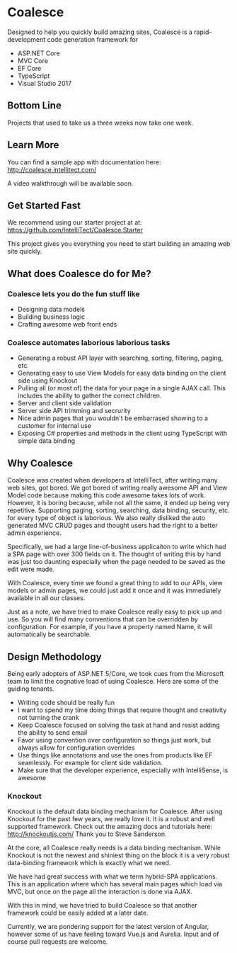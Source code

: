 # Coalesce
Designed to help you quickly build amazing sites, Coalesce is a rapid-development code generation framework for 
  * ASP.NET Core
  * MVC Core
  * EF Core
  * TypeScript
  * Visual Studio 2017
  
## Bottom Line
Projects that used to take us a three weeks now take one week. 

## Learn More
You can find a sample app with documentation here: http://coalesce.intellitect.com/

A video walkthrough will be available soon.

## Get Started Fast
We recommend using our starter project at at: https://github.com/IntelliTect/Coalesce.Starter

This project gives you everything you need to start building an amazing web site quickly. 


## What does Coalesce do for Me?
### Coalesce lets you do the fun stuff like 
* Designing data models
* Building business logic
* Crafting awesome web front ends

### Coalesce automates laborious laborious tasks
* Generating a robust API layer with searching, sorting, filtering, paging, etc. 
* Generating easy to use View Models for easy data binding on the client side using Knockout
* Pulling all (or most of) the data for your page in a single AJAX call. This includes the ability to gather the correct children.
* Server and client side validation
* Server side API trimming and secrurity
* Nice admin pages that you wouldn't be embarrased showing to a customer for internal use
* Exposing C# properties and methods in the client using TypeScript with simple data binding


## Why Coalesce
Coalesce was created when developers at IntelliTect, after writing many web sites, got bored. We got bored of writing really awesome API and View Model code because making this code awesome takes lots of work. However, it is boring because, while not all the same, it ended up being very repetitive. Supporting paging, sorting, searching, data binding, security, etc. for every type of object is laborious. We also really disliked the auto generated MVC CRUD pages and thought users had the right to a better admin experience. 

Specifically, we had a large line-of-business applicaiton to write which had a SPA page with over 300 fields on it. The thought of writing this by hand was just too daunting especially when the page needed to be saved as the edit were made. 

With Coalesce, every time we found a great thing to add to our APIs, view models or admin pages, we could just add it once and it was immediately available in all our classes. 

Just as a note, we have tried to make Coalesce really easy to pick up and use. So you will find many conventions that can be overridden by configuration. For example, if you have a property named Name, it will automatically be searchable. 


## Design Methodology
Being early adopters of ASP.NET 5/Core, we took cues from the Microsoft team to limit the cognative load of using Coalesce. Here are some of the guiding tenants.
* Writing code should be really fun
* I want to spend my time doing things that require thought and creativity not turning the crank
* Keep Coalesce focused on solving the task at hand and resist adding the ability to send email
* Favor using convention over configuration so things just work, but always allow for configuration overrides
* Use things like annotations and use the ones from products like EF seamlessly. For example for client side validation.
* Make sure that the developer experience, especially with IntelliSense, is awesome


### Knockout
Knockout is the default data binding mechanism for Coalesce. After using Knockout for the past few years, we really love it. It is a robust and well supported framework. Check out the amazing docs and tutorials here: http://knockoutjs.com/  Thank you to Steve Sanderson.

At the core, all Coalesce really needs is a data binding mechanism. While Knockout is not the newest and shiniest thing on the block it is a very robust data-binding framework which is exactly what we need. 

We have had great success with what we term hybrid-SPA applications. This is an application where which has several main pages which load via MVC, but once on the page all the interaction is done via AJAX. 

With this in mind, we have tried to build Coalesce so that another framework could be easily added at a later date. 

Currently, we are pondering support for the latest version of Angular, however some of us have feeling toward Vue.js and Aurelia. Input and of course pull requests are welcome. 
